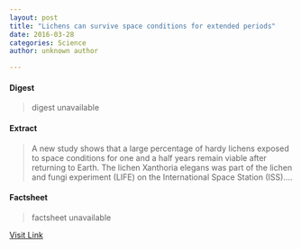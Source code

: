 ```yaml
---
layout: post
title: "Lichens can survive space conditions for extended periods"
date: 2016-03-28
categories: Science
author: unknown author

---
```



#### Digest
>digest unavailable

#### Extract
>A new study shows that a large percentage of hardy lichens exposed to space conditions for one and a half years remain viable after returning to Earth. The lichen Xanthoria elegans was part of the lichen and fungi experiment (LIFE) on the International Space Station (ISS)....

#### Factsheet
>factsheet unavailable

[Visit Link](http://phys.org/news333186526.html)


